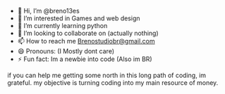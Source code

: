 - 👋 Hi, I’m @breno13es
- 👀 I’m interested in Games and web design
- 🌱 I’m currently learning python
- 💞️ I’m looking to collaborate on (actually nothing)
- 📫 How to reach me Brenostudiobr@gmail.com
- 😄 Pronouns: (I Mostly dont care)
- ⚡ Fun fact: Im a newbie into code (Also im BR)

if you can help me getting some north in this long path of coding, im grateful.
my objective is turning coding into my main resource of money.
<!---
breno13es/breno13es is a ✨ special ✨ repository because its `README.md` (this file) appears on your GitHub profile.
You can click the Preview link to take a look at your changes.
--->
